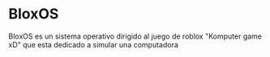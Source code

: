 # BloxOS
BloxOS es un sistema operativo dirigido al juego de roblox "Komputer game xD" que esta dedicado a simular una computadora
